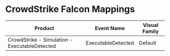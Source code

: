 # CrowdStrike Falcon Mappings
|Product|Event Name|Visual Family|
|-------|----------|-------------|
|CrowdStrike -  Simulation - ExecutableDetected|ExecutableDetected|Default|
